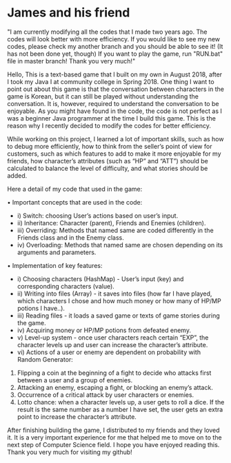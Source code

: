 # James and his friend

"I am currently modifying all the codes that I made two years ago. The codes will look better with more efficiency.
If you would like to see my new codes, please check my another branch and you should be able to see it! (It has not been done yet, though)
If you want to play the game, run "RUN.bat" file in master branch!
Thank you very much!"








Hello,
This is a text-based game that I built on my own in August 2018, after I took my Java I at community college in Spring 2018.
One thing I want to point out about this game is that the conversation between characters in the game is Korean, but it can still
be played without understanding the conversation. It is, however, required to understand the conversation to be enjoyable.
As you might have found in the code, the code is not perfect as I was a beginner Java programmer at the time I build this game. This is the reason why
I recently decided to modify the codes for better efficiency. 

While working on this project, I learned a lot of important skills, such as how to debug more efficiently, how to think from the seller’s point of view for customers,
such as which features to add to make it more enjoyable for my friends, how character’s attributes (such as “HP” and “ATT”) should be calculated to balance the level of difficulty, and what stories should be added.

Here a detail of my code that used in the game:

•	Important concepts that are used in the code:
* i)	Switch: choosing User’s actions based on user’s input.
* ii)	Inheritance: Character (parent), Friends and Enemies (children).
* iii)	Overriding: Methods that named same are coded differently in the Friends class and in the Enemy class.
* iv)	Overloading: Methods that named same are chosen depending on its arguments and parameters. 


•	Implementation of key features:
* i)	Choosing characters (HashMap) - User’s input (key) and corresponding characters (value).
* ii)	Writing into files (Array) - it saves into files (how far I have played, which characters I chose and how much money or how many of HP/MP potions I have..).
* iii)	Reading files - it loads a saved game or texts of game stories during the game.
* iv)	Acquiring money or HP/MP potions from defeated enemy.
* v)	Level-up system - once user characters reach certain “EXP”, the character levels up and user can increase the character’s attribute.
* vi)	Actions of a user or enemy are dependent on probability with Random Generator:

1.  Flipping a coin at the beginning of a fight to decide who attacks first between a user and a group of enemies.
1.  Attacking an enemy, escaping a fight, or blocking an enemy’s attack.
1.  Occurrence of a critical attack by user characters or enemies.
1.  Lotto chance: when a character levels up, a user gets to roll a dice. If the result is the same number as a number I have set, the user gets an extra point to increase the character’s attribute. 

After finishing building the game, I distributed to my friends and they loved it. It is a very important experience for me that helped me to move on to the next step of Computer Science field.
I hope you have enjoyed reading this. Thank you very much for visiting my github!